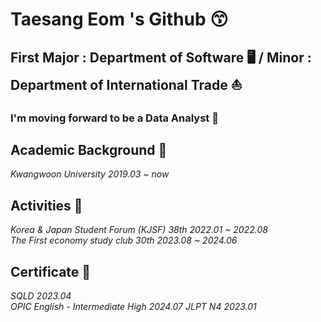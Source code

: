 # Taesang Eom 's Github 😙  

## First Major : Department of Software 🖥️   /    Minor : Department of International Trade ⛵  

### I'm moving forward to be a Data Analyst 🌅 ###  

## Academic Background 🏫  

*Kwangwoon University  2019.03 ~ now*  

## Activities 🏃  

*Korea & Japan Student Forum (KJSF) 38th  2022.01 ~ 2022.08*  
*The First economy study club 30th  2023.08 ~ 2024.06*  

## Certificate 📰  

*SQLD  2023.04*  
*OPIC English - Intermediate High  2024.07*
*JLPT N4  2023.01*

